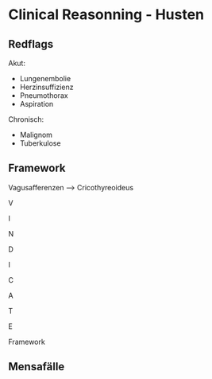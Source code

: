 # Clinical Reasonning - Husten

## Redflags

Akut:

- Lungenembolie
- Herzinsuffizienz
- Pneumothorax
- Aspiration

Chronisch:

- Malignom
- Tuberkulose



## Framework

Vagusafferenzen --> Cricothyreoideus



V

I

N

D

I

C

A

T

E



Framework

## Mensafälle



